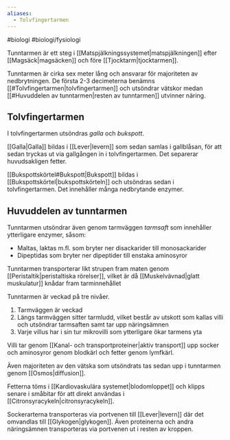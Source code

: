 ```yaml
---
aliases:
  - Tolvfingertarmen
---
```

#biologi #biologi/fysiologi 

Tunntarmen är ett steg i [[Matspjälkningssystemet|matspjälkningen]] efter [[Magsäck|magsäcken]] och före [[Tjocktarm|tjocktarmen]].

Tunntarmen är cirka sex meter lång och ansvarar för majoriteten av nedbrytningen. De första 2-3 decimeterna benämns [[#Tolvfingertarmen|tolvfingertarmen]] och utsöndrar vätskor medan [[#Huvuddelen av tunntarmen|resten av tunntarmen]] utvinner näring.
## Tolvfingertarmen
I tolvfingertarmen utsöndras *galla* och *bukspott*.

[[Galla|Galla]] bildas i [[Lever|levern]] som sedan samlas i gallblåsan, för att sedan tryckas ut via gallgången in i tolvfingertarmen. Det separerar huvudsakligen fetter.

[[Bukspottskörtel#Bukspott|Bukspott]] bildas i [[Bukspottskörtel|bukspottskörteln]] och utsöndras sedan i tolvfingertarmen. Det innehåller många nedbrytande enzymer.
## Huvuddelen av tunntarmen
Tunntarmen utsöndrar även genom tarmväggen *tarmsaft* som innehåller ytterligare enzymer, såsom:
- Maltas, laktas m.fl. som bryter ner disackarider till monosackarider
- Dipeptidas som bryter ner dipeptider till enstaka aminosyror

Tunntarmen transporterar likt strupen fram maten genom [[Peristaltik|peristaltiska rörelser]], vilket är då [[Muskelvävnad|glatt muskulatur]] knådar fram tarminnehållet

Tunntarmen är veckad på tre nivåer.
1. Tarmväggen är veckad
2. Längs tarmväggen sitter tarmludd, vilket består av utskott som kallas villi och utsöndrar tarmsaften samt tar upp näringsämnen
3. Varje villus har i sin tur mikrovilli som ytterligare ökar tarmens yta

Villi tar genom [[Kanal- och transportproteiner|aktiv transport]] upp socker och aminosyror genom blodkärl och fetter genom lymfkärl.

Även majoriteten av den vätska som utsöndrats tas sedan upp i tunntarmen genom [[Osmos|diffusion]].

Fetterna töms i [[Kardiovaskulära systemet|blodomloppet]] och klipps senare i småbitar för att direkt användas i [[Citronsyracykeln|citronsyracykeln]].

Sockerarterna transporteras via portvenen till [[Lever|levern]] där det omvandlas till [[Glykogen|glykogen]]. Även proteinerna och andra näringsämnen transporteras via portvenen ut i resten av kroppen.